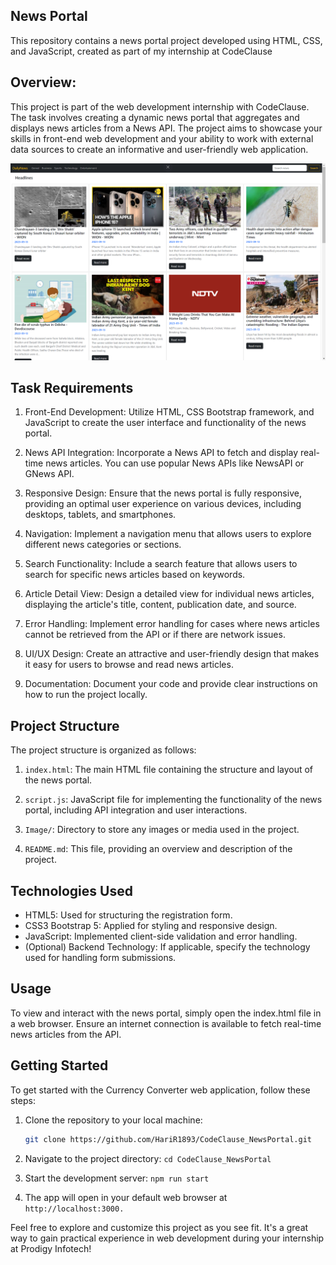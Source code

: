 
## News Portal
This repository contains a news portal project developed using HTML, CSS, and JavaScript, created as part of my internship at CodeClause

## Overview:
This project is part of the web development internship with CodeClause. The task involves creating a dynamic news portal that aggregates and displays news articles from a News API. The project aims to showcase your skills in front-end web development and your ability to work with external data sources to create an informative and user-friendly web application.

![Demo picture of the Landing page](Image/DEMO.png)

## Task Requirements
1. Front-End Development: Utilize HTML, CSS Bootstrap framework, and JavaScript to create the user interface and functionality of the news portal.

2. News API Integration: Incorporate a News API to fetch and display real-time news articles. You can use popular News APIs like NewsAPI or GNews API.

3. Responsive Design: Ensure that the news portal is fully responsive, providing an optimal user experience on various devices, including desktops, tablets, and smartphones.

4. Navigation: Implement a navigation menu that allows users to explore different news categories or sections.

5. Search Functionality: Include a search feature that allows users to search for specific news articles based on keywords.

6. Article Detail View: Design a detailed view for individual news articles, displaying the article's title, content, publication date, and source.

7. Error Handling: Implement error handling for cases where news articles cannot be retrieved from the API or if there are network issues.

8. UI/UX Design: Create an attractive and user-friendly design that makes it easy for users to browse and read news articles.

9. Documentation: Document your code and provide clear instructions on how to run the project locally.

## Project Structure
The project structure is organized as follows:

1. `index.html`: The main HTML file containing the structure and layout of the news portal.

2. `script.js`: JavaScript file for implementing the functionality of the news portal, including API integration and user interactions.

3. `Image/`: Directory to store any images or media used in the project.

4. `README.md`: This file, providing an overview and description of the project.


## Technologies Used
- HTML5: Used for structuring the registration form.
- CSS3 Bootstrap 5: Applied for styling and responsive design.
- JavaScript: Implemented client-side validation and error handling.
- (Optional) Backend Technology: If applicable, specify the technology used for handling form submissions.


## Usage
To view and interact with the news portal, simply open the index.html file in a web browser. Ensure an internet connection is available to fetch real-time news articles from the API.


## Getting Started

To get started with the Currency Converter web application, follow these steps:

1. Clone the repository to your local machine:

   ```bash
   git clone https://github.com/HariR1893/CodeClause_NewsPortal.git
   ```
2. Navigate to the project directory:
   `cd CodeClause_NewsPortal`

3. Start the development server:
    `npm run start`
   
5. The app will open in your default web browser at `http://localhost:3000.`

Feel free to explore and customize this project as you see fit. It's a great way to gain practical experience in web development during your internship at Prodigy Infotech!
